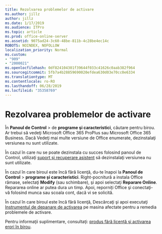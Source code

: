 ```yaml
---
title: Rezolvarea problemelor de activare
ms.author: jillz
author: jillz
ms.date: 1/17/2019
ms.audience: ITPro
ms.topic: article
ms.prod: office-online-server
ms.assetid: 9075ad24-3c60-48be-811b-4c28be4ec14c
ROBOTS: NOINDEX, NOFOLLOW
localization_priority: Normal
ms.custom:
- "909"
- "2000021"
ms.openlocfilehash: 0df824104301f39644f033c41626c0aab382f964
ms.sourcegitcommit: 5fb7a4b28859690020efdea630d03e70cc0e6334
ms.translationtype: MT
ms.contentlocale: ro-RO
ms.lasthandoff: 06/28/2019
ms.locfileid: "35358769"
---
```

# <a name="activation-troubleshooting"></a>Rezolvarea problemelor de activare

În **Panoul de Control** \> de **programe şi caracteristici**, căutare pentru birou. Ar trebui să vedeţi Microsoft Office 365 ProPlus sau Microsoft Office 365 Business. Dacă Vedeţi mai multe versiune de Office enumerate, dezinstalaţi versiunea nu sunt utilizate.
  
În cazul în care nu se poate dezinstala cu succes folosind panoul de Control, utilizaţi [suport şi recuperare asistent](https://aka.ms/SARA-OfficeUninstall-Alchemy) să dezinstalaţi versiunea nu sunt utilizate.
  
În cazul în care biroul este încă fără licenţă, du-te înapoi la **Panoul de Control** \> **programe și caracteristici**. Right-pocnitură a instala Office rămase, selectaţi **Modify** (sau schimbare), şi apoi selectaţi **Reparare Online**. Repararea online ar putea dura un timp. Apoi, reporniți Office şi conectaţi-vă folosind munca sau scoala cont, dacă vi se solicită.
  
În cazul în care biroul este încă fără licenţă, Descărcaţi şi apoi executaţi [Instrumentul de depanare de activarea](https://aka.ms/SARA-OfficeActivation-Alchemy) pe masina afectate pentru a remedia problemele de activare.
  
Pentru informaţii suplimentare, consultaţi: [produs fără licenţă şi activarea erori în birou](https://support.office.com/article/0d23d3c0-c19c-4b2f-9845-5344fedc4380).
